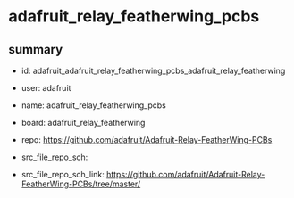 # adafruit_relay_featherwing_pcbs
 
## summary 
* id: adafruit_adafruit_relay_featherwing_pcbs_adafruit_relay_featherwing
* user: adafruit
* name: adafruit_relay_featherwing_pcbs
* board: adafruit_relay_featherwing
* repo: https://github.com/adafruit/Adafruit-Relay-FeatherWing-PCBs



* src_file_repo_sch: 
* src_file_repo_sch_link: https://github.com/adafruit/Adafruit-Relay-FeatherWing-PCBs/tree/master/






